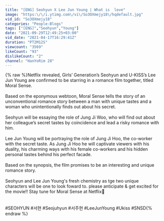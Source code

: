 ```yaml
---
title: "[ENG] Seohyun X Lee Jun Young | What is  love"
image: "https:\/\/i.ytimg.com\/vi\/So3OXmejy18\/hqdefault.jpg"
vid_id: "So3OXmejy18"
categories: "People-Blogs"
tags: ["[ENG]","Seohyun","Young"]
date: "2021-09-29T12:49:25+03:00"
vid_date: "2021-04-17T16:29:41Z"
duration: "PT2M12S"
viewcount: "3569"
likeCount: "93"
dislikeCount: "2"
channel: "HanYoRim 28"
---
```

{% raw %}Netflix revealed, Girls’ Generation’s Seohyun and U-KISS’s Lee Jun Young are confirmed to be starring in a romance film together, titled Moral Sense.<br /><br />Based on the eponymous webtoon, Moral Sense tells the story of an unconventional romance story between a man with unique tastes and a woman who unintentionally finds out about his secret. <br /><br />Seohyun will be essaying the role of Jung Ji Woo, who will find out about her colleague’s secret tastes by coincidence and lead a risky romance with him. <br /><br />Lee Jun Young will be portraying the role of Jung Ji Hoo, the co-worker with the secret taste. As Jung Ji Hoo he will captivate viewers with his duality, his charming ways with his female co-workers and his hidden personal tastes behind his perfect facade.<br /><br />Based on the synopsis, the film promises to be an interesting and unique romance story.<br /><br />Seohyun and Lee Jun Young's fresh chemistry as tge two unique characters will be one to look foward to. please anticipate &amp; get excited for the movie!! Stay tune for Moral Sense at Netflix🤗<br /><br /><br /> #SEOHYUN #서현 #Seojuhyun #서주현 #LeeJunYoung #Ukiss #SNSD{% endraw %}
